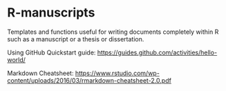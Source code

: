 # R-manuscripts
Templates and functions useful for writing documents completely within R such as a manuscript or a thesis or dissertation.

Using GitHub Quickstart guide: https://guides.github.com/activities/hello-world/

Markdown Cheatsheet: https://www.rstudio.com/wp-content/uploads/2016/03/rmarkdown-cheatsheet-2.0.pdf

